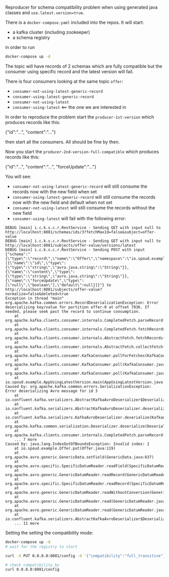 Reproducer for schema compatibility problem when using generated java classes and `use.latest.version=true`.

There is a `docker-compose.yaml` included into the repos. It will start:
- a kafka cluster (including zookeeper)
- a schema registry

in order to run

```bash
docker-compose up -d
```

The topic will have records of 2 schemas which are fully compatible but the consumer using specific record and the latest version will fail.

There is four consumers looking at the same topic `offer`:

- `consumer-not-using-latest-generic-record`
- `consumer-using-latest-generic-record`
- `consumer-not-using-latest`
- `consumer-using-latest` <== the one we are interested in


In order to reproduce the problem start the `producer-1st-version` which produces records like this:

{"id":"...", "content":"..."}

then start all the consumers. All should be fine by then.

Now you start the `producer-2nd-version-full-compatible` which produces records like this:

{"id":"...", "content":"...", "forceUpdate":"..."}


You will see:

- `consumer-not-using-latest-generic-record` will still consume the records now with the new field when set
- `consumer-using-latest-generic-record` will still consume the records now with the new field and default when not set
- `consumer-not-using-latest` will still consume the records without the new field
- `consumer-using-latest` will fail with the following error:

```
DEBUG [main] i.c.k.s.c.r.RestService - Sending GET with input null to http://localhost:8081/schemas/ids/3?fetchMaxId=false&subject=offer-value
DEBUG [main] i.c.k.s.c.r.RestService - Sending GET with input null to http://localhost:8081/subjects/offer-value/versions/latest
DEBUG [main] i.c.k.s.c.r.RestService - Sending POST with input {"schema":"{\"type\":\"record\",\"name\":\"Offer\",\"namespace\":\"io.spoud.example\",\"fields\":[{\"name\":\"id\",\"type\":{\"type\":\"string\",\"avro.java.string\":\"String\"}},{\"name\":\"content\",\"type\":{\"type\":\"string\",\"avro.java.string\":\"String\"}},{\"name\":\"forceUpdate\",\"type\":[\"null\",\"boolean\"],\"default\":null}]}"} to http://localhost:8081/subjects/offer-value?normalize=false&deleted=true
Exception in thread "main" org.apache.kafka.common.errors.RecordDeserializationException: Error deserializing key/value for partition offer-0 at offset 7936. If needed, please seek past the record to continue consumption.
	at org.apache.kafka.clients.consumer.internals.CompletedFetch.parseRecord(CompletedFetch.java:309)
	at org.apache.kafka.clients.consumer.internals.CompletedFetch.fetchRecords(CompletedFetch.java:263)
	at org.apache.kafka.clients.consumer.internals.AbstractFetch.fetchRecords(AbstractFetch.java:340)
	at org.apache.kafka.clients.consumer.internals.AbstractFetch.collectFetch(AbstractFetch.java:306)
	at org.apache.kafka.clients.consumer.KafkaConsumer.pollForFetches(KafkaConsumer.java:1262)
	at org.apache.kafka.clients.consumer.KafkaConsumer.poll(KafkaConsumer.java:1186)
	at org.apache.kafka.clients.consumer.KafkaConsumer.poll(KafkaConsumer.java:1159)
	at io.spoud.example.AppUsingLatestVersion.main(AppUsingLatestVersion.java:37)
Caused by: org.apache.kafka.common.errors.SerializationException: Error deserializing Avro message for id 3
	at io.confluent.kafka.serializers.AbstractKafkaAvroDeserializer$DeserializationContext.read(AbstractKafkaAvroDeserializer.java:537)
	at io.confluent.kafka.serializers.AbstractKafkaAvroDeserializer.deserialize(AbstractKafkaAvroDeserializer.java:185)
	at io.confluent.kafka.serializers.KafkaAvroDeserializer.deserialize(KafkaAvroDeserializer.java:108)
	at org.apache.kafka.common.serialization.Deserializer.deserialize(Deserializer.java:73)
	at org.apache.kafka.clients.consumer.internals.CompletedFetch.parseRecord(CompletedFetch.java:300)
	... 7 more
Caused by: java.lang.IndexOutOfBoundsException: Invalid index: 2
	at io.spoud.example.Offer.put(Offer.java:119)
	at org.apache.avro.generic.GenericData.setField(GenericData.java:837)
	at org.apache.avro.specific.SpecificDatumReader.readField(SpecificDatumReader.java:139)
	at org.apache.avro.generic.GenericDatumReader.readRecord(GenericDatumReader.java:248)
	at org.apache.avro.specific.SpecificDatumReader.readRecord(SpecificDatumReader.java:123)
	at org.apache.avro.generic.GenericDatumReader.readWithoutConversion(GenericDatumReader.java:180)
	at org.apache.avro.generic.GenericDatumReader.read(GenericDatumReader.java:161)
	at org.apache.avro.generic.GenericDatumReader.read(GenericDatumReader.java:154)
	at io.confluent.kafka.serializers.AbstractKafkaAvroDeserializer$DeserializationContext.read(AbstractKafkaAvroDeserializer.java:505)
	... 11 more

```


Setting the setting the compatibility mode:

```bash
docker-compose up -d
# wait for the registry to start

curl -X PUT 0.0.0.0:8081/config -d '{"compatibility":"full_transitive"}' -H "Content-Type: application/vnd.schemaregistry.v1+json"

# check compatibility by
curl 0.0.0.0:8081/config
```